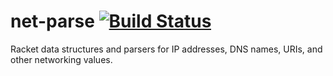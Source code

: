 # net-parse [![Build Status](https://travis-ci.org/jackfirth/compose-app.svg?branch=master)](https://travis-ci.org/jackfirth/compose-app)

Racket data structures and parsers for IP addresses, DNS names, URIs, and other networking values.
